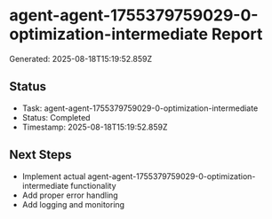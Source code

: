 # agent-agent-1755379759029-0-optimization-intermediate Report

Generated: 2025-08-18T15:19:52.859Z

## Status
- Task: agent-agent-1755379759029-0-optimization-intermediate
- Status: Completed
- Timestamp: 2025-08-18T15:19:52.859Z

## Next Steps
- Implement actual agent-agent-1755379759029-0-optimization-intermediate functionality
- Add proper error handling
- Add logging and monitoring
